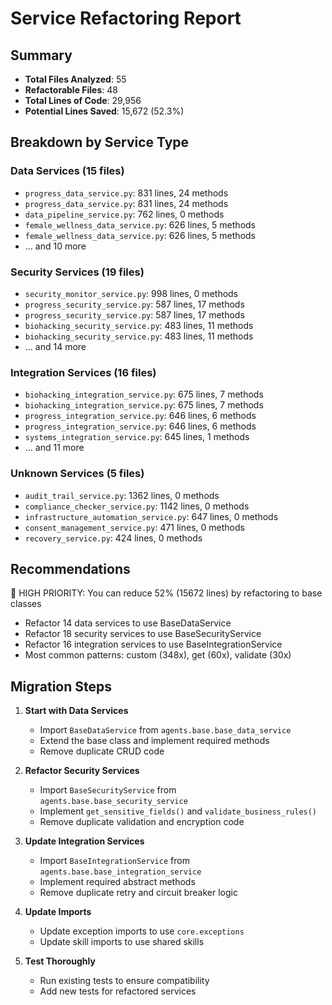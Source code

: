 # Service Refactoring Report

## Summary

- **Total Files Analyzed**: 55
- **Refactorable Files**: 48
- **Total Lines of Code**: 29,956
- **Potential Lines Saved**: 15,672 (52.3%)

## Breakdown by Service Type

### Data Services (15 files)

- `progress_data_service.py`: 831 lines, 24 methods
- `progress_data_service.py`: 831 lines, 24 methods
- `data_pipeline_service.py`: 762 lines, 0 methods
- `female_wellness_data_service.py`: 626 lines, 5 methods
- `female_wellness_data_service.py`: 626 lines, 5 methods
- ... and 10 more

### Security Services (19 files)

- `security_monitor_service.py`: 998 lines, 0 methods
- `progress_security_service.py`: 587 lines, 17 methods
- `progress_security_service.py`: 587 lines, 17 methods
- `biohacking_security_service.py`: 483 lines, 11 methods
- `biohacking_security_service.py`: 483 lines, 11 methods
- ... and 14 more

### Integration Services (16 files)

- `biohacking_integration_service.py`: 675 lines, 7 methods
- `biohacking_integration_service.py`: 675 lines, 7 methods
- `progress_integration_service.py`: 646 lines, 6 methods
- `progress_integration_service.py`: 646 lines, 6 methods
- `systems_integration_service.py`: 645 lines, 1 methods
- ... and 11 more

### Unknown Services (5 files)

- `audit_trail_service.py`: 1362 lines, 0 methods
- `compliance_checker_service.py`: 1142 lines, 0 methods
- `infrastructure_automation_service.py`: 647 lines, 0 methods
- `consent_management_service.py`: 471 lines, 0 methods
- `recovery_service.py`: 424 lines, 0 methods

## Recommendations

🎯 HIGH PRIORITY: You can reduce 52% (15672 lines) by refactoring to base classes
- Refactor 14 data services to use BaseDataService
- Refactor 18 security services to use BaseSecurityService
- Refactor 16 integration services to use BaseIntegrationService
- Most common patterns: custom (348x), get (60x), validate (30x)

## Migration Steps

1. **Start with Data Services**
   - Import `BaseDataService` from `agents.base.base_data_service`
   - Extend the base class and implement required methods
   - Remove duplicate CRUD code

2. **Refactor Security Services**
   - Import `BaseSecurityService` from `agents.base.base_security_service`
   - Implement `get_sensitive_fields()` and `validate_business_rules()`
   - Remove duplicate validation and encryption code

3. **Update Integration Services**
   - Import `BaseIntegrationService` from `agents.base.base_integration_service`
   - Implement required abstract methods
   - Remove duplicate retry and circuit breaker logic

4. **Update Imports**
   - Update exception imports to use `core.exceptions`
   - Update skill imports to use shared skills

5. **Test Thoroughly**
   - Run existing tests to ensure compatibility
   - Add new tests for refactored services